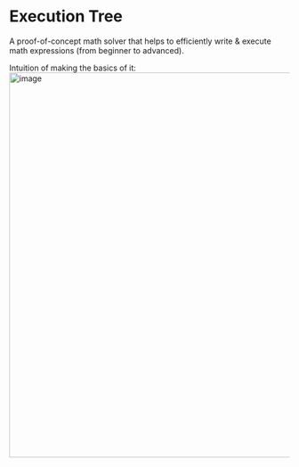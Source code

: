 # Execution Tree

A proof-of-concept math solver that helps to efficiently write & execute math expressions (from beginner to advanced). 

Intuition of making the basics of it:
<img width="1128" height="691" alt="image" src="https://github.com/user-attachments/assets/79784afb-b9f7-4d01-8116-1dc94c6baba5" />
